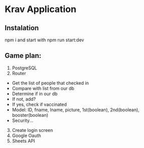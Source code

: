# Krav Application

## Instalation

npm i and start with npm run start:dev

## Game plan:

1. PostgreSQL
2. Router

- Get the list of people that checked in
- Compare with list from our db
- Determine if in our db
- If not, add?
- If yes, check if vaccinated
- Model: ID, fname, lname, picture, 1st(boolean), 2nd(boolean), booster(boolean)
- Security...

3. Create login screen
4. Google Oauth
5. Sheets API
